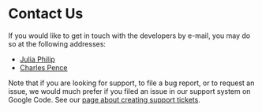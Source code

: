 # Contact Us

If you would like to get in touch with the developers by e-mail, you may do so at the following addresses:

-   [Julia Philip](jphilip@nd.edu)
-   [Charles Pence](charles@charlespence.net)

Note that if you are looking for support, to file a bug report, or to request an issue, we would much prefer if you filed an issue in our support system on Google Code. See our [page about creating support tickets](http://code.google.com/p/mtbindingsim/wiki/FilingATicket?tm=3).
